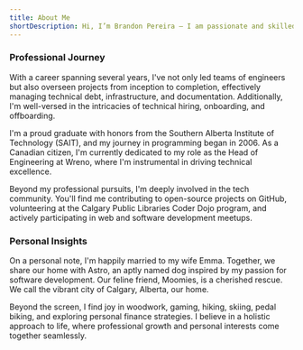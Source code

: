 ```yaml
---
title: About Me
shortDescription: Hi, I’m Brandon Pereira — I am passionate and skilled in developing modern web applications. With proven experience in building production-grade, scalable software from scratch for multiple clients. I excel in team hiring, resourcing, and overseeing application timelines and budgets. As a career developer and leader of teams of up to 15 developers, I have successfully launched multiple large-scale web applications in the past year. I am also active in the development community through volunteering, meetups, and open-source contributions.
---
```


### Professional Journey

With a career spanning several years, I've not only led teams of engineers but also overseen projects from inception to completion, effectively managing technical debt, infrastructure, and documentation. Additionally, I'm well-versed in the intricacies of technical hiring, onboarding, and offboarding.

I'm a proud graduate with honors from the Southern Alberta Institute of Technology (SAIT), and my journey in programming began in 2006. As a Canadian citizen, I'm currently dedicated to my role as the Head of Engineering at Wreno, where I'm instrumental in driving technical excellence.

Beyond my professional pursuits, I'm deeply involved in the tech community. You'll find me contributing to open-source projects on GitHub, volunteering at the Calgary Public Libraries Coder Dojo program, and actively participating in web and software development meetups.

### Personal Insights

On a personal note, I'm happily married to my wife Emma. Together, we share our home with Astro, an aptly named dog inspired by my passion for software development. Our feline friend, Moomies, is a cherished rescue. We call the vibrant city of Calgary, Alberta, our home.

Beyond the screen, I find joy in woodwork, gaming, hiking, skiing, pedal biking, and exploring personal finance strategies. I believe in a holistic approach to life, where professional growth and personal interests come together seamlessly.
